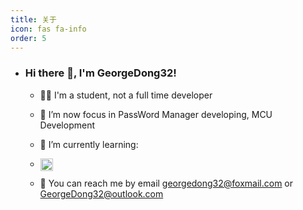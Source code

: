 ```yaml
---
title: 关于
icon: fas fa-info
order: 5
---
```

- ### Hi there 👋, I'm GeorgeDong32!

  - 🧑‍🎓 I'm a student, not a full time developer
  
  - 👀 I’m now focus in PassWord Manager developing, MCU Development
  
  - 📖 I’m currently learning:
  - <img height="20" src="../../assets/page_res/About/icons.svg" align="left">
  
  - 💬 You can reach me by email georgedong32@foxmail.com or GeorgeDong32@outlook.com

